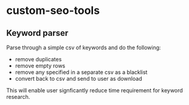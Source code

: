 # custom-seo-tools

## Keyword parser
Parse through a simple csv of keywords and do the following:
- remove duplicates
- remove empty rows
- remove any specified in a separate csv as a blacklist
- convert back to csv and send to user as download

This will enable user signficantly reduce time requirement for keyword research.